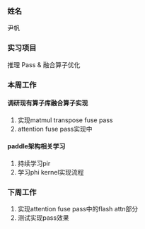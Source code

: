 ### 姓名
尹帆
### 实习项目
推理 Pass & 融合算子优化
### 本周工作
#### 调研现有算子库融合算子实现

1. 实现matmul transpose fuse pass
2. attention fuse pass实现中

#### paddle架构相关学习

1. 持续学习pir
2. 学习phi kernel实现流程

### 下周工作

1. 实现attention fuse pass中的flash attn部分
2. 测试实现pass效果
